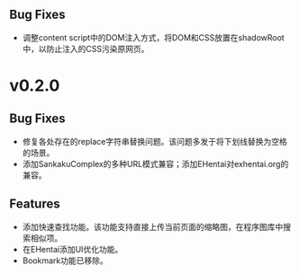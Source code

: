 ## Bug Fixes
* 调整content script中的DOM注入方式，将DOM和CSS放置在shadowRoot中，以防止注入的CSS污染原网页。

# v0.2.0
## Bug Fixes
* 修复各处存在的replace字符串替换问题。该问题多发于将下划线替换为空格的场景。
* 添加SankakuComplex的多种URL模式兼容；添加EHentai对exhentai.org的兼容。
## Features
* 添加快速查找功能。该功能支持直接上传当前页面的缩略图，在程序图库中搜索相似项。
* 在EHentai添加UI优化功能。
* Bookmark功能已移除。